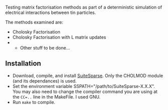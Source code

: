 Testing matrix factorisation methods as part of a deterministic simulation of electrical interactions between tin particles.

The methods examined are:

* Cholosky Factorisation
* Cholosky Factorisation with L matrix updates
* + Other stuff to be done...

## Installation

* Download, compile, and install [SuiteSparse](http://faculty.cse.tamu.edu/davis/suitesparse.html). Only the CHOLMOD module (and its dependances) is used.
* Set the environment variable SSPATH="/path/to/SuiteSparse-X.X.X". You may also need to change the compiler command you are using at the `CC=..` line in the MakeFile. I used GNU.
* Run `make` to compile.
